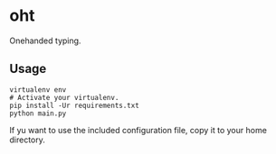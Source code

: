 # oht
Onehanded typing.

## Usage
```
virtualenv env
# Activate your virtualenv.
pip install -Ur requirements.txt
python main.py
```

If yu want to use the included configuration file, copy it to your home directory.